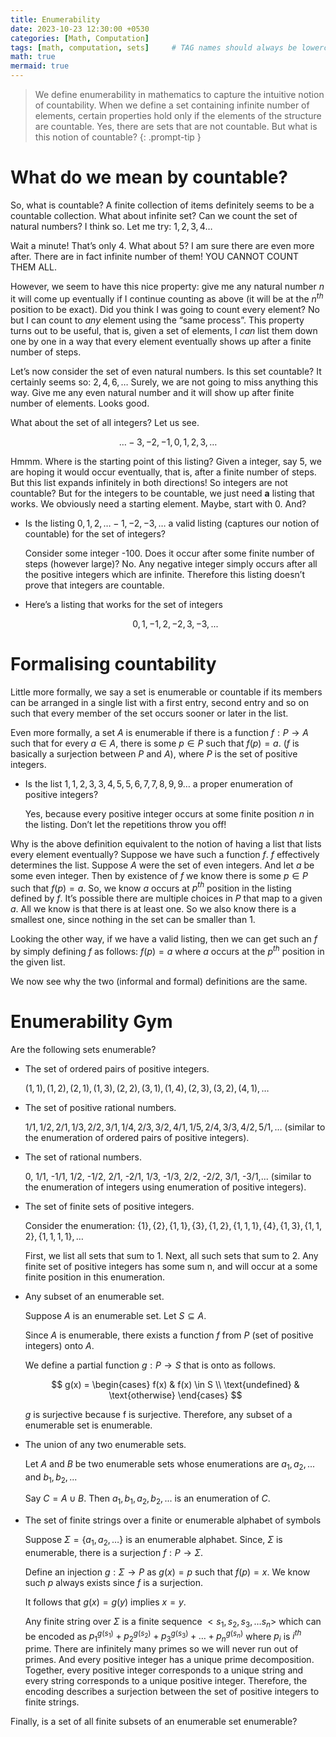 ```yaml
---
title: Enumerability
date: 2023-10-23 12:30:00 +0530
categories: [Math, Computation]
tags: [math, computation, sets]     # TAG names should always be lowercase
math: true
mermaid: true
---
```


> We define enumerability in mathematics to capture the intuitive notion of countability. When we define a set containing infinite number of elements, certain properties hold only if the elements of the structure are countable. Yes, there are sets that are not countable. But what is this notion of countable? 
{: .prompt-tip }

# What do we mean by countable?

So, what is countable? A finite collection of items definitely seems to be a countable collection. What about infinite set? Can we count the set of natural numbers? I think so. Let me try: $1,2,3,4…$

Wait a minute! That’s only 4. What about 5? I am sure there are even more after. There are in fact infinite number of them! YOU CANNOT COUNT THEM ALL.

However, we seem to have this nice property: give me any natural number $n$ it will come up eventually if I continue counting as above (it will be at the $n^{th}$ position to be exact). Did you think I was going to count every element? No but I can count to *any* element using the “same process”. This property turns out to be useful, that is, given a set of elements, I *can* list them down one by one in a way that every element eventually shows up after a finite number of steps. 

Let’s now consider the set of even natural numbers. Is this set countable? It certainly seems so: $2,4,6,…$ Surely, we are not going to miss anything this way. Give me any even natural number and it will show up after finite number of elements. Looks good.

What about the set of all integers? Let us see.

$$
…-3,-2,-1,0,1,2,3,…
$$

Hmmm. Where is the starting point of this listing? Given a integer, say 5, we are hoping it would occur eventually, that is, after a finite number of steps. But this list expands infinitely in both directions! So integers are not countable? But for the integers to be countable, we just need **a** listing that works. We obviously need a starting element. Maybe, start with 0. And?

- Is the listing $0,1,2,…-1,-2,-3,…$ a valid listing (captures our notion of countable) for the set of integers?
    
    Consider some integer -100. Does it occur after some finite number of steps (however large)? No. Any negative integer simply occurs after all the positive integers which are infinite. Therefore this listing doesn’t prove that integers are countable.
    

- Here’s a listing that works for the set of integers
    
    $$
    0,1,-1,2,-2,3,-3,...
    $$
    

# Formalising countability

Little more formally, we say a set is enumerable or countable if its members can be arranged in a single list with a first entry, second entry and so on such that every member of the set occurs sooner or later in the list.

Even more formally, a set $A$ is enumerable if there is a function $f: P \to A$ such that for every $a \in A$, there is some $p \in P$ such that $f(p) = a$. ($f$ is basically a surjection between $P$ and $A$), where $P$ is the set of positive integers.

- Is the list $1,1,2,3,3,4,5,5,6,7,7,8,9,9…$ a proper enumeration of positive integers?
    
    Yes, because every positive integer occurs at some finite position $n$ in the listing. Don’t let the repetitions throw you off!
    

Why is the above definition equivalent to the notion of having a list that lists every element eventually? Suppose we have such a function $f$.  $f$ effectively determines the list. Suppose $A$ were the set of even integers. And let $a$ be some even integer. Then by existence of $f$ we know there is some $p \in P$ such that $f(p) = a$. So, we know $a$ occurs at $p^{th}$ position in the listing defined by $f$.  It’s possible there are multiple choices in $P$ that map to a given $a$. All we know is that there is at least one. So we also know there is a smallest one, since nothing in the set can be smaller than $1$.

Looking the other way, if we have a valid listing, then we can get such an $f$ by simply defining $f$ as follows: $f(p) = a$ where $a$ occurs at the $p^{th}$ position in the given list.

We now see why the two (informal and formal) definitions are the same.  

# Enumerability Gym

Are the following sets enumerable?

- The set of ordered pairs of positive integers.
    
    $(1,1),(1,2),(2,1),(1,3),(2,2),(3,1),(1,4),(2,3),(3,2),(4,1),…$
    
- The set of positive rational numbers.
    
    $1/1, 1/2, 2/1, 1/3, 2/2, 3/1, 1/4, 2/3, 3/2, 4/1, 1/5, 2/4, 3/3, 4/2, 5/1,…$ (similar to the enumeration of ordered pairs of positive integers).
    
- The set of rational numbers.
    
    0, 1/1, -1/1, 1/2, -1/2, 2/1, -2/1, 1/3, -1/3, 2/2, -2/2, 3/1, -3/1,... (similar to the enumeration of integers using enumeration of positive integers).
    
- The set of finite sets of positive integers.
    
    Consider the enumeration: $\{1\}, \{2\}, \{1,1\}, \{3\}, \{1,2\}, \{1,1,1\}, \{4\}, \{1,3\}, \{1,1,2\}, \{1,1,1,1\},…$
    
    First, we list all sets that sum to 1. Next, all such sets that sum to 2. Any finite set of positive integers has some sum n, and will occur at a some finite position in this enumeration. 
    
- Any subset of an enumerable set.
    
    Suppose $A$ is an enumerable set. Let $S \subseteq A$.
    
    Since $A$ is enumerable, there exists a function $f$ from $P$ (set of positive integers) onto $A$. 
    
    We define a partial function $g: P \rightarrow S$ that is onto as follows.
    
    $$
    g(x) = \begin{cases}
      f(x) & f(x) \in S \\
      \text{undefined} & \text{otherwise}
    \end{cases}
    $$
    
    $g$ is surjective because f is surjective. Therefore, any subset of a enumerable set is enumerable.
    
- The union of any two enumerable sets.
    
    Let $A$ and $B$ be two enumerable sets whose enumerations are $a_1, a_2,...$ and $b_1,b_2,...$
    
    Say $C = A \cup B$. Then $a_1, b_1, a_2, b_2,...$ is an enumeration of $C$.
    
- The set of finite strings over a finite or enumerable alphabet of symbols
    
    Suppose $\Sigma = \{a_1, a_2, …\}$ is an enumerable alphabet. Since, $\Sigma$ is enumerable, there is a surjection $f: P \rightarrow \Sigma$.
    
    Define an injection $g: \Sigma \rightarrow P$ as $g(x) = p$ such that $f(p) = x$. We know such $p$ always exists since $f$ is a surjection. 
    
    It follows that $g(x) = g(y)$ implies $x = y$.
    
    Any finite string over $\Sigma$ is a finite sequence $<s_1, s_2, s_3,…s_n>$ which can be encoded as $p_1^{g(s_1)} + p_2^{g(s_2)} + p_3^{g(s_3)} + … + p_n^{g(s_n)}$ where $p_i$ is $i^{th}$ prime. There are infinitely many primes so we will never run out of primes. And every positive integer has a unique prime decomposition. Together, every positive integer corresponds to a unique string and every string corresponds to a unique positive integer. Therefore, the encoding describes a surjection between the set of positive integers to finite strings. 
    

Finally, is a set of all finite subsets of an enumerable set enumerable?